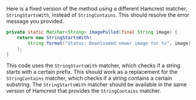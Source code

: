 Here is a fixed version of the method using a different Hamcrest matcher, `StringStartsWith`, instead of `StringContains`. This should resolve the error message you provided.
```java
private static Matcher<String> imagePulled(final String image) {
    return new StringStartsWith(
        String.format("Status: Downloaded newer image for %s", image)
    );
}
```
This code uses the `StringStartsWith` matcher, which checks if a string starts with a certain prefix. This should work as a replacement for the `StringContains` matcher, which checks if a string contains a certain substring. The `StringStartsWith` matcher should be available in the same version of Hamcrest that provides the `StringContains` matcher.